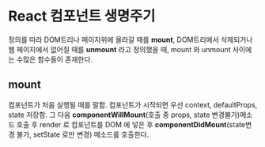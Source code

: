 # React 컴포넌트 생명주기

정의를 따라 DOM트리나 페이지위에 올라갈 때를 **mount**, DOM트리에서 삭제되거나 웹 페이지에서 없어질 때를 **unmount** 라고 정의했을 때, mount 와 unmount 사이에는 수많은 함수들이 존재한다.



## mount

컴포넌트가 처음 실행될 때를 말함. 컴포넌트가 시작되면 우선 context, defaultProps, state 저장함. 그 다음 **componentWillMount**(호출 중 props, state 변경불가)메소드 호출 후 render 로 컴포넌트를 DOM 에 넣은 후 **componentDidMount**(state변경 불가, setState 로만 변경) 메소드를 호출한다. 

